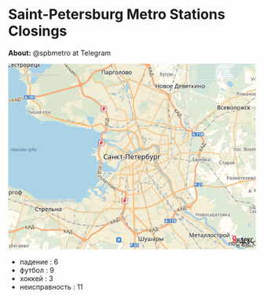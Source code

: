 # Saint-Petersburg Metro Stations Closings

**About:** @spbmetro at Telegram

![map](https://raw.githubusercontent.com/Amarchuk/closed-spb-metro/master/spb_small.png "SPB map")


- падение : 6
- футбол : 9
- хоккей : 3
- неисправность : 11
